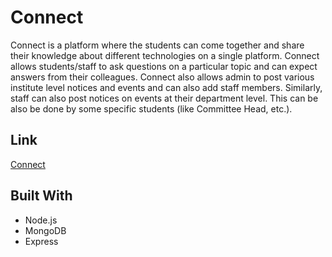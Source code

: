 # Connect 
  Connect is a platform where the students can come together and share their knowledge about
  different technologies on a single platform. Connect allows students/staff to ask questions on
  a particular topic and can expect answers from their colleagues. Connect also allows admin
  to post various institute level notices and events and can also add staff members. Similarly,
  staff can also post notices on events at their department level. This can be also be done by
  some specific students (like Committee Head, etc.).
 
## Link
  [Connect](https://connect-22b11.firebaseapp.com/)

## Built With
  * Node.js
  * MongoDB
  * Express
